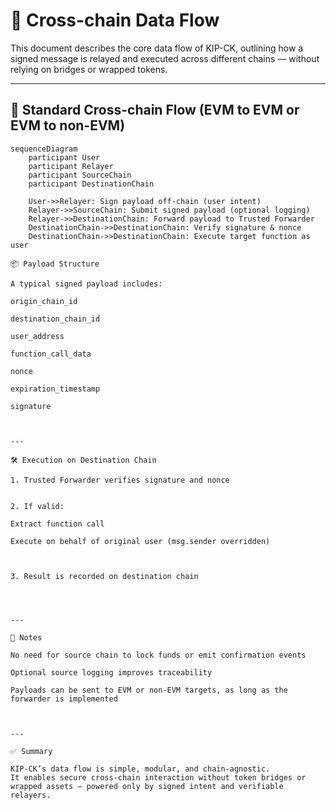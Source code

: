 # 🔄 Cross-chain Data Flow

This document describes the core data flow of KIP-CK, outlining how a signed message is relayed and executed across different chains — without relying on bridges or wrapped tokens.

---

## 🔁 Standard Cross-chain Flow (EVM to EVM or EVM to non-EVM)

```mermaid
sequenceDiagram
    participant User
    participant Relayer
    participant SourceChain
    participant DestinationChain

    User->>Relayer: Sign payload off-chain (user intent)
    Relayer->>SourceChain: Submit signed payload (optional logging)
    Relayer->>DestinationChain: Forward payload to Trusted Forwarder
    DestinationChain->>DestinationChain: Verify signature & nonce
    DestinationChain->>DestinationChain: Execute target function as user

📦 Payload Structure

A typical signed payload includes:

origin_chain_id

destination_chain_id

user_address

function_call_data

nonce

expiration_timestamp

signature



---

🛠️ Execution on Destination Chain

1. Trusted Forwarder verifies signature and nonce


2. If valid:

Extract function call

Execute on behalf of original user (msg.sender overridden)



3. Result is recorded on destination chain




---

💬 Notes

No need for source chain to lock funds or emit confirmation events

Optional source logging improves traceability

Payloads can be sent to EVM or non-EVM targets, as long as the forwarder is implemented



---

✅ Summary

KIP-CK’s data flow is simple, modular, and chain-agnostic.
It enables secure cross-chain interaction without token bridges or wrapped assets — powered only by signed intent and verifiable relayers.
